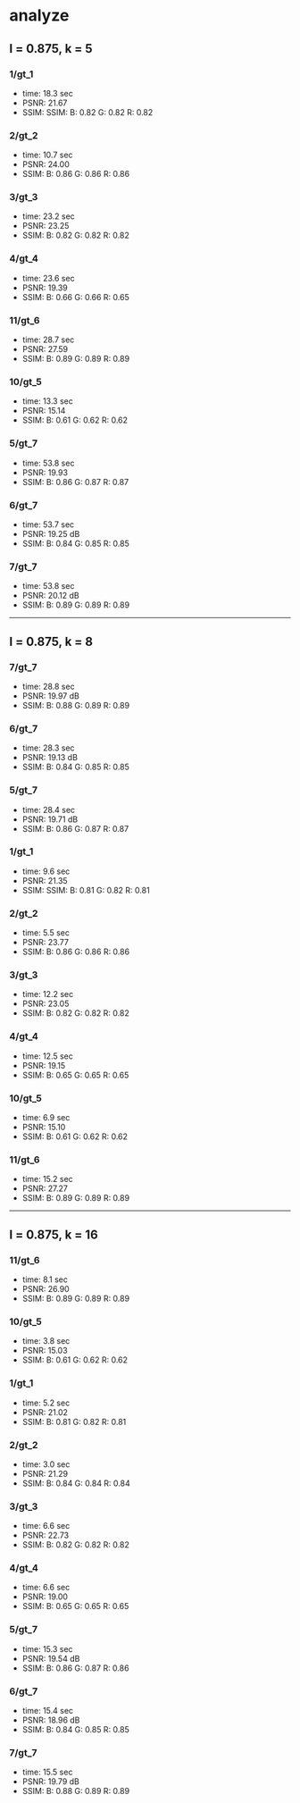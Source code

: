 # analyze

## l = 0.875, k = 5

### 1/gt_1

* time: 18.3 sec
* PSNR: 21.67
* SSIM: SSIM: B: 0.82 G: 0.82 R: 0.82

### 2/gt_2

* time: 10.7 sec
* PSNR: 24.00
* SSIM: B: 0.86 G: 0.86 R: 0.86

### 3/gt_3

* time: 23.2 sec
* PSNR: 23.25
* SSIM: B: 0.82 G: 0.82 R: 0.82

### 4/gt_4

* time: 23.6 sec
* PSNR: 19.39
* SSIM: B: 0.66 G: 0.66 R: 0.65

### 11/gt_6

* time: 28.7 sec
* PSNR: 27.59
* SSIM: B: 0.89 G: 0.89 R: 0.89

### 10/gt_5

* time: 13.3 sec
* PSNR: 15.14
* SSIM: B: 0.61 G: 0.62 R: 0.62

### 5/gt_7

* time: 53.8 sec
* PSNR: 19.93
* SSIM: B: 0.86 G: 0.87 R: 0.87

### 6/gt_7

* time: 53.7 sec
* PSNR: 19.25 dB
* SSIM: B: 0.84 G: 0.85 R: 0.85

### 7/gt_7

* time: 53.8 sec
* PSNR: 20.12 dB
* SSIM: B: 0.89 G: 0.89 R: 0.89

---
## l = 0.875, k = 8

### 7/gt_7

* time: 28.8 sec
* PSNR: 19.97 dB
* SSIM: B: 0.88 G: 0.89 R: 0.89

### 6/gt_7

* time: 28.3 sec
* PSNR: 19.13 dB
* SSIM: B: 0.84 G: 0.85 R: 0.85

### 5/gt_7

* time: 28.4 sec
* PSNR: 19.71 dB
* SSIM: B: 0.86 G: 0.87 R: 0.87

### 1/gt_1

* time: 9.6 sec
* PSNR: 21.35
* SSIM: SSIM: B: 0.81 G: 0.82 R: 0.81

### 2/gt_2

* time: 5.5 sec
* PSNR: 23.77
* SSIM: B: 0.86 G: 0.86 R: 0.86

### 3/gt_3

* time: 12.2 sec
* PSNR: 23.05
* SSIM: B: 0.82 G: 0.82 R: 0.82

### 4/gt_4

* time: 12.5 sec
* PSNR: 19.15
* SSIM: B: 0.65 G: 0.65 R: 0.65

### 10/gt_5

* time: 6.9 sec
* PSNR: 15.10
* SSIM: B: 0.61 G: 0.62 R: 0.62

### 11/gt_6

* time: 15.2 sec
* PSNR: 27.27
* SSIM: B: 0.89 G: 0.89 R: 0.89

---
## l = 0.875, k = 16

### 11/gt_6

* time: 8.1 sec
* PSNR: 26.90
* SSIM: B: 0.89 G: 0.89 R: 0.89

### 10/gt_5

* time: 3.8 sec
* PSNR: 15.03
* SSIM: B: 0.61 G: 0.62 R: 0.62

### 1/gt_1

* time: 5.2 sec
* PSNR: 21.02
* SSIM: B: 0.81 G: 0.82 R: 0.81

### 2/gt_2

* time: 3.0 sec
* PSNR: 21.29
* SSIM: B: 0.84 G: 0.84 R: 0.84

### 3/gt_3

* time: 6.6 sec
* PSNR: 22.73
* SSIM: B: 0.82 G: 0.82 R: 0.82

### 4/gt_4

* time: 6.6 sec
* PSNR: 19.00
* SSIM: B: 0.65 G: 0.65 R: 0.65

### 5/gt_7

* time: 15.3 sec
* PSNR: 19.54 dB
* SSIM: B: 0.86 G: 0.87 R: 0.86

### 6/gt_7

* time: 15.4 sec
* PSNR: 18.96 dB
* SSIM: B: 0.84 G: 0.85 R: 0.85

### 7/gt_7

* time: 15.5 sec
* PSNR: 19.79 dB
* SSIM: B: 0.88 G: 0.89 R: 0.89